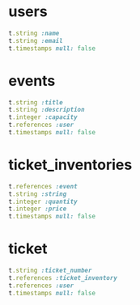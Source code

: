 # users
```ruby
t.string :name
t.string :email
t.timestamps null: false
```

# events
```ruby
t.string :title
t.string :description
t.integer :capacity
t.references :user
t.timestamps null: false
```

# ticket_inventories
```ruby
t.references :event
t.string :string
t.integer :quantity
t.integer :price
t.timestamps null: false
```

# ticket
```ruby
t.string :ticket_number
t.references :ticket_inventory
t.references :user
t.timestamps null: false
```

